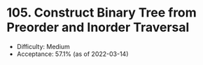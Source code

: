 # 105. Construct Binary Tree from Preorder and Inorder Traversal
- Difficulty: Medium
- Acceptance: 57.1% (as of 2022-03-14)
